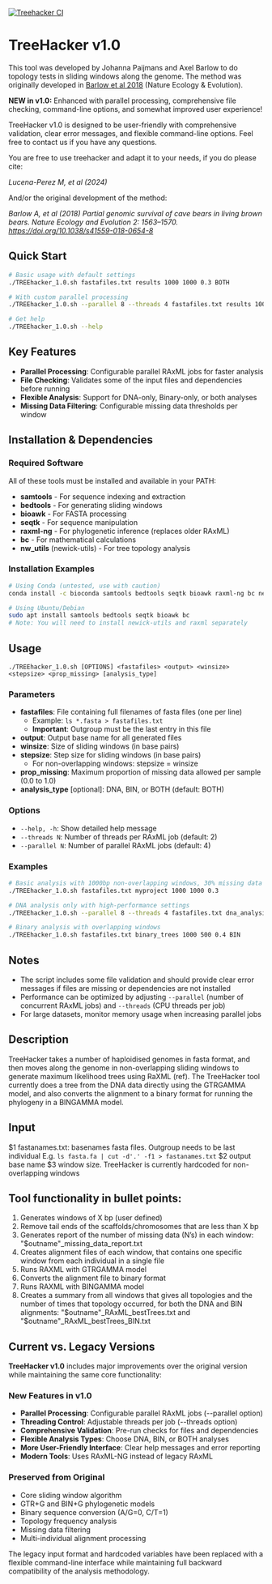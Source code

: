 <!-- badges: start -->

[![Treehacker CI](https://github.com/jlapaijmans/treehacker/actions/workflows/treehacker_test.yml/badge.svg)](https://github.com/jlapaijmans/treehacker/actions/workflows/treehacker_test.yml)
<!-- badges: end -->


# TreeHacker v1.0

This tool was developed by Johanna Paijmans and Axel Barlow to do topology tests in sliding windows along the genome. The method was originally developed in [Barlow et al 2018](https://doi.org/10.1038/s41559-018-0654-8) (Nature Ecology & Evolution).

**NEW in v1.0:** Enhanced with parallel processing, comprehensive file checking, command-line options, and somewhat improved user experience!

TreeHacker v1.0 is designed to be user-friendly with comprehensive validation, clear error messages, and flexible command-line options. Feel free to contact us if you have any questions.

You are free to use treehacker and adapt it to your needs, if you do please cite:

*Lucena-Perez M, et al (2024)* 

And/or the original development of the method:

*Barlow A, et al (2018) Partial genomic survival of cave bears in living brown bears. Nature Ecology and Evolution 2: 1563–1570. https://doi.org/10.1038/s41559-018-0654-8*

## Quick Start

```bash
# Basic usage with default settings
./TREEhacker_1.0.sh fastafiles.txt results 1000 1000 0.3 BOTH

# With custom parallel processing
./TREEhacker_1.0.sh --parallel 8 --threads 4 fastafiles.txt results 1000 1000 0.3 DNA

# Get help
./TREEhacker_1.0.sh --help
```

## Key Features

- **Parallel Processing**: Configurable parallel RAxML jobs for faster analysis
- **File Checking**: Validates some of the input files and dependencies before running
- **Flexible Analysis**: Support for DNA-only, Binary-only, or both analyses
- **Missing Data Filtering**: Configurable missing data thresholds per window

## Installation & Dependencies

### Required Software

All of these tools must be installed and available in your PATH:

- **samtools** - For sequence indexing and extraction
- **bedtools** - For generating sliding windows  
- **bioawk** - For FASTA processing
- **seqtk** - For sequence manipulation
- **raxml-ng** - For phylogenetic inference (replaces older RAxML)
- **bc** - For mathematical calculations
- **nw_utils** (newick-utils) - For tree topology analysis

### Installation Examples

```bash
# Using Conda (untested, use with caution)
conda install -c bioconda samtools bedtools seqtk bioawk raxml-ng bc newick-utils

# Using Ubuntu/Debian
sudo apt install samtools bedtools seqtk bioawk bc
# Note: You will need to install newick-utils and raxml separately
```

## Usage

```
./TREEhacker_1.0.sh [OPTIONS] <fastafiles> <output> <winsize> <stepsize> <prop_missing> [analysis_type]
```

### Parameters

- **fastafiles**: File containing full filenames of fasta files (one per line)
  - Example: `ls *.fasta > fastafiles.txt`
  - **Important**: Outgroup must be the last entry in this file
- **output**: Output base name for all generated files
- **winsize**: Size of sliding windows (in base pairs)
- **stepsize**: Step size for sliding windows (in base pairs)
  - For non-overlapping windows: stepsize = winsize
- **prop_missing**: Maximum proportion of missing data allowed per sample (0.0 to 1.0)
- **analysis_type** [optional]: DNA, BIN, or BOTH (default: BOTH)

### Options

- `--help, -h`: Show detailed help message
- `--threads N`: Number of threads per RAxML job (default: 2)
- `--parallel N`: Number of parallel RAxML jobs (default: 4)

### Examples

```bash
# Basic analysis with 1000bp non-overlapping windows, 30% missing data allowed
./TREEhacker_1.0.sh fastafiles.txt myproject 1000 1000 0.3

# DNA analysis only with high-performance settings
./TREEhacker_1.0.sh --parallel 8 --threads 4 fastafiles.txt dna_analysis 500 500 0.2 DNA

# Binary analysis with overlapping windows
./TREEhacker_1.0.sh fastafiles.txt binary_trees 1000 500 0.4 BIN
```

## Notes

- The script includes some file validation and should provide clear error messages if files are missing or dependencies are not installed
- Performance can be optimized by adjusting `--parallel` (number of concurrent RAxML jobs) and `--threads` (CPU threads per job)
- For large datasets, monitor memory usage when increasing parallel jobs

## Description

TreeHacker takes a number of haploidised genomes in fasta format, and then moves along the genome in non-overlapping sliding windows to generate maximum likelihood trees using RaXML (ref). The TreeHacker tool currently does a tree from the DNA data directly using the GTRGAMMA model, and also converts the alignment to a binary format for running the phylogeny in a BINGAMMA model.

## Input
$1 	   fastanames.txt: basenames fasta files. Outgroup needs to be last individual
E.g. `ls fasta.fa | cut -d'.' -f1 > fastanames.txt`
$2 	  output base name
$3	window size. TreeHacker is currently hardcoded for non-overlapping windows

## Tool functionality in bullet points:
1. Generates windows of X bp (user defined)
2. Remove tail ends of the scaffolds/chromosomes that are less than X bp
3. Generates report of the number of missing data (N’s) in each window: "$outname"_missing_data_report.txt
4. Creates alignment files of each window, that contains one specific window from each individual in a single file
5. Runs RAXML with GTRGAMMA model
6. Converts the alignment file to binary format
7. Runs RAXML with BINGAMMA model
8. Creates a summary from all windows that gives all topologies and the number of times that topology occurred, for both the DNA and BIN alignments: "$outname"_RAxML_bestTrees.txt and "$outname"_RAxML_bestTrees_BIN.txt

## Current vs. Legacy Versions

**TreeHacker v1.0** includes major improvements over the original version while maintaining the same core functionality:

### New Features in v1.0
- **Parallel Processing**: Configurable parallel RAxML jobs (--parallel option)
- **Threading Control**: Adjustable threads per job (--threads option)
- **Comprehensive Validation**: Pre-run checks for files and dependencies
- **Flexible Analysis Types**: Choose DNA, BIN, or BOTH analyses
- **More User-Friendly Interface**: Clear help messages and error reporting
- **Modern Tools**: Uses RAxML-NG instead of legacy RAxML

### Preserved from Original
- Core sliding window algorithm
- GTR+G and BIN+G phylogenetic models  
- Binary sequence conversion (A/G=0, C/T=1)
- Topology frequency analysis
- Missing data filtering
- Multi-individual alignment processing

The legacy input format and hardcoded variables have been replaced with a flexible command-line interface while maintaining full backward compatibility of the analysis methodology.


